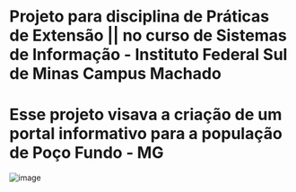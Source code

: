 # Projeto para disciplina de Práticas de Extensão || no curso de Sistemas de Informação - Instituto Federal Sul de Minas Campus Machado

# Esse projeto visava a criação de um portal informativo para a população de Poço Fundo - MG 

![image](https://user-images.githubusercontent.com/84422477/207629816-54cd93ff-785e-42f2-9b86-6aa4458abe33.png)
